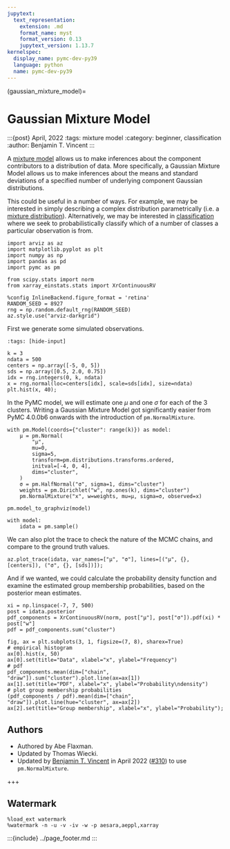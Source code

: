 ```yaml
---
jupytext:
  text_representation:
    extension: .md
    format_name: myst
    format_version: 0.13
    jupytext_version: 1.13.7
kernelspec:
  display_name: pymc-dev-py39
  language: python
  name: pymc-dev-py39
---
```


(gaussian_mixture_model)=
# Gaussian Mixture Model

:::{post} April, 2022
:tags: mixture model
:category: beginner, classification
:author: Benjamin T. Vincent
:::

A [mixture model](https://en.wikipedia.org/wiki/Mixture_model) allows us to make inferences about the component contributors to a distribution of data. More specifically, a Gaussian Mixture Model allows us to make inferences about the means and standard deviations of a specified number of underlying component Gaussian distributions.

This could be useful in a number of ways. For example, we may be interested in simply describing a complex distribution parametrically (i.e. a [mixture distribution](https://en.wikipedia.org/wiki/Mixture_distribution)). Alternatively, we may be interested in [classification](https://en.wikipedia.org/wiki/Classification) where we seek to probabilistically classify which of a number of classes a particular observation is from.

```{code-cell} ipython3
import arviz as az
import matplotlib.pyplot as plt
import numpy as np
import pandas as pd
import pymc as pm

from scipy.stats import norm
from xarray_einstats.stats import XrContinuousRV
```

```{code-cell} ipython3
%config InlineBackend.figure_format = 'retina'
RANDOM_SEED = 8927
rng = np.random.default_rng(RANDOM_SEED)
az.style.use("arviz-darkgrid")
```

First we generate some simulated observations.

```{code-cell} ipython3
:tags: [hide-input]

k = 3
ndata = 500
centers = np.array([-5, 0, 5])
sds = np.array([0.5, 2.0, 0.75])
idx = rng.integers(0, k, ndata)
x = rng.normal(loc=centers[idx], scale=sds[idx], size=ndata)
plt.hist(x, 40);
```

In the PyMC model, we will estimate one $\mu$ and one $\sigma$ for each of the 3 clusters. Writing a Gaussian Mixture Model got significantly easier from PyMC 4.0.0b6 onwards with the introduction of `pm.NormalMixture`.

```{code-cell} ipython3
with pm.Model(coords={"cluster": range(k)}) as model:
    μ = pm.Normal(
        "μ",
        mu=0,
        sigma=5,
        transform=pm.distributions.transforms.ordered,
        initval=[-4, 0, 4],
        dims="cluster",
    )
    σ = pm.HalfNormal("σ", sigma=1, dims="cluster")
    weights = pm.Dirichlet("w", np.ones(k), dims="cluster")
    pm.NormalMixture("x", w=weights, mu=μ, sigma=σ, observed=x)

pm.model_to_graphviz(model)
```

```{code-cell} ipython3
with model:
    idata = pm.sample()
```

We can also plot the trace to check the nature of the MCMC chains, and compare to the ground truth values.

```{code-cell} ipython3
az.plot_trace(idata, var_names=["μ", "σ"], lines=[("μ", {}, [centers]), ("σ", {}, [sds])]);
```

And if we wanted, we could calculate the probability density function and examine the estimated group membership probabilities, based on the posterior mean estimates.

```{code-cell} ipython3
xi = np.linspace(-7, 7, 500)
post = idata.posterior
pdf_components = XrContinuousRV(norm, post["μ"], post["σ"]).pdf(xi) * post["w"]
pdf = pdf_components.sum("cluster")

fig, ax = plt.subplots(3, 1, figsize=(7, 8), sharex=True)
# empirical histogram
ax[0].hist(x, 50)
ax[0].set(title="Data", xlabel="x", ylabel="Frequency")
# pdf
pdf_components.mean(dim=["chain", "draw"]).sum("cluster").plot.line(ax=ax[1])
ax[1].set(title="PDF", xlabel="x", ylabel="Probability\ndensity")
# plot group membership probabilities
(pdf_components / pdf).mean(dim=["chain", "draw"]).plot.line(hue="cluster", ax=ax[2])
ax[2].set(title="Group membership", xlabel="x", ylabel="Probability");
```

## Authors
- Authored by Abe Flaxman.
- Updated by Thomas Wiecki.
- Updated by [Benjamin T. Vincent](https://github.com/drbenvincent) in April 2022 ([#310](https://github.com/pymc-devs/pymc-examples/pull/310)) to use `pm.NormalMixture`.

+++

## Watermark

```{code-cell} ipython3
%load_ext watermark
%watermark -n -u -v -iv -w -p aesara,aeppl,xarray
```

:::{include} ../page_footer.md
:::
